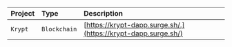 
| Project         | Type     | Description                       |
| :--------     | :------- | :-------------------------------- |
| `Krypt`    | `Blockchain` | [https://krypt-dapp.surge.sh/.](https://krypt-dapp.surge.sh/)|
